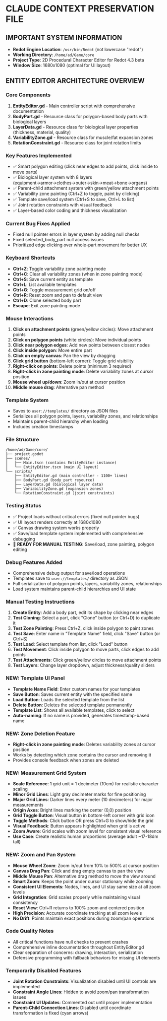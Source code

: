 # CLAUDE CONTEXT PRESERVATION FILE

## IMPORTANT SYSTEM INFORMATION
- **Redot Engine Location**: `/usr/bin/Redot` (not lowercase "redot")
- **Working Directory**: `/home/ad/Game/core`
- **Project Type**: 2D Procedural Character Editor for Redot 4.3 beta
- **Window Size**: 1680x1080 (optimal for UI layout)

## ENTITY EDITOR ARCHITECTURE OVERVIEW

### Core Components
1. **EntityEditor.gd** - Main controller script with comprehensive documentation
2. **BodyPart.gd** - Resource class for polygon-based body parts with biological layers
3. **LayerData.gd** - Resource class for biological layer properties (thickness, material, quality)
4. **VariabilityZone.gd** - Resource class for muscle/fat expansion zones
5. **RotationConstraint.gd** - Resource class for joint rotation limits

### Key Features Implemented
- ✅ Smart polygon editing (click near edges to add points, click inside to move parts)
- ✅ Biological layer system with 8 layers (equipment→armor→clothes→outer→skin→meat→bone→organs)
- ✅ Parent-child attachment system with green/yellow attachment points
- ✅ Variability zone painting (Ctrl+Z to toggle, paint by clicking)
- ✅ Template save/load system (Ctrl+S to save, Ctrl+L to list)
- ✅ Joint rotation constraints with visual feedback
- ✅ Layer-based color coding and thickness visualization

### Current Bug Fixes Applied
- Fixed null pointer errors in layer system by adding null checks
- Fixed selected_body_part null access issues
- Prioritized edge clicking over whole-part movement for better UX

### Keyboard Shortcuts
- **Ctrl+Z**: Toggle variability zone painting mode
- **Ctrl+C**: Clear all variability zones (when in zone painting mode)
- **Ctrl+S**: Save current entity as template
- **Ctrl+L**: List available templates
- **Ctrl+G**: Toggle measurement grid on/off
- **Ctrl+R**: Reset zoom and pan to default view
- **Ctrl+D**: Clone selected body part
- **Escape**: Exit zone painting mode

### Mouse Interactions
1. **Click on attachment points** (green/yellow circles): Move attachment points
2. **Click on polygon points** (white circles): Move individual points
3. **Click near polygon edges**: Add new points between closest nodes
4. **Click inside polygon**: Move entire part
5. **Click on empty canvas**: Pan the view by dragging
6. **Click grid button** (bottom-left corner): Toggle grid visibility
7. **Right-click on points**: Delete points (minimum 3 required)
8. **Right-click in zone painting mode**: Delete variability zones at cursor position
9. **Mouse wheel up/down**: Zoom in/out at cursor position
10. **Middle mouse drag**: Alternative pan method

### Template System
- Saves to `user://templates/` directory as JSON files
- Serializes all polygon points, layers, variability zones, and relationships
- Maintains parent-child hierarchy when loading
- Includes creation timestamps

### File Structure
```
/home/ad/Game/core/
├── project.godot
├── scenes/
│   ├── Main.tscn (contains EntityEditor instance)
│   └── EntityEditor.tscn (main UI layout)
└── scripts/
    ├── EntityEditor.gd (main controller - 1100+ lines)
    ├── BodyPart.gd (body part resource)
    ├── LayerData.gd (biological layer data)
    ├── VariabilityZone.gd (expansion zones)
    └── RotationConstraint.gd (joint constraints)
```

### Testing Status
- ✅ Project loads without critical errors (fixed null pointer bugs)
- ✅ UI layout renders correctly at 1680x1080
- ✅ Canvas drawing system works properly
- ✅ Save/load template system implemented with comprehensive debugging
- 🔄 **READY FOR MANUAL TESTING**: Save/load, zone painting, polygon editing

### Debug Features Added
- Comprehensive debug output for save/load operations
- Templates save to `user://templates/` directory as JSON
- Full serialization of polygon points, layers, variability zones, relationships
- Load system maintains parent-child hierarchies and UI state

### Manual Testing Instructions
1. **Create Entity**: Add a body part, edit its shape by clicking near edges
2. **Test Cloning**: Select a part, click "Clone" button (or Ctrl+D) to duplicate it
3. **Test Zone Painting**: Press Ctrl+Z, click inside polygon to paint zones
4. **Test Save**: Enter name in "Template Name" field, click "Save" button (or Ctrl+S)
5. **Test Load**: Select template from list, click "Load" button
6. **Test Movement**: Click inside polygon to move parts, click edges to add points
7. **Test Attachments**: Click green/yellow circles to move attachment points
8. **Test Layers**: Change layer dropdown, adjust thickness/quality sliders

### NEW: Template UI Panel
- **Template Name Field**: Enter custom names for your templates
- **Save Button**: Saves current entity with the specified name
- **Load Button**: Loads the selected template from the list
- **Delete Button**: Deletes the selected template permanently
- **Template List**: Shows all available templates, click to select
- **Auto-naming**: If no name is provided, generates timestamp-based name

### NEW: Zone Deletion Feature
- **Right-click in zone painting mode**: Deletes variability zones at cursor position
- Works by detecting which zone contains the cursor and removing it
- Provides console feedback when zones are deleted

### NEW: Measurement Grid System
- **Scale Reference**: 1 grid unit = 1 decimeter (10cm) for realistic character scaling
- **Minor Grid Lines**: Light gray decimeter marks for fine positioning
- **Major Grid Lines**: Darker lines every meter (10 decimeters) for major measurements
- **Origin Axes**: Bright lines marking the center (0,0) position
- **Grid Toggle Button**: Visual button in bottom-left corner with grid icon
- **Toggle Methods**: Click button OR press Ctrl+G to show/hide the grid
- **Visual Feedback**: Button appears highlighted when grid is active
- **Zoom Aware**: Grid scales with zoom level for consistent visual reference
- **Use Case**: Create realistic human proportions (average adult ~17-18dm tall)

### NEW: Zoom and Pan System
- **Mouse Wheel Zoom**: Zoom in/out from 10% to 500% at cursor position
- **Canvas Drag Pan**: Click and drag empty canvas to pan the view
- **Middle Mouse Pan**: Alternative drag method to move the view around
- **Smart Zoom**: Keeps the point under cursor stationary while zooming
- **Consistent UI Elements**: Nodes, lines, and UI stay same size at all zoom levels
- **Grid Integration**: Grid scales properly while maintaining visual consistency
- **Reset View**: Ctrl+R returns to 100% zoom and centered position
- **High Precision**: Accurate coordinate tracking at all zoom levels
- **No Drift**: Points maintain exact positions during zoom/pan operations

### Code Quality Notes
- All critical functions have null checks to prevent crashes
- Comprehensive inline documentation throughout EntityEditor.gd
- Clear separation of concerns: drawing, interaction, serialization
- Defensive programming with fallback behaviors for missing UI elements

### Temporarily Disabled Features
- **Joint Rotation Constraints**: Visualization disabled until UI controls are implemented
- **Constraint Angle Lines**: Hidden to avoid zoom/pan transformation issues
- **Constraint UI Updates**: Commented out until proper implementation
- **Parent-Child Connection Lines**: Disabled until coordinate transformation is fixed (cyan arrows)